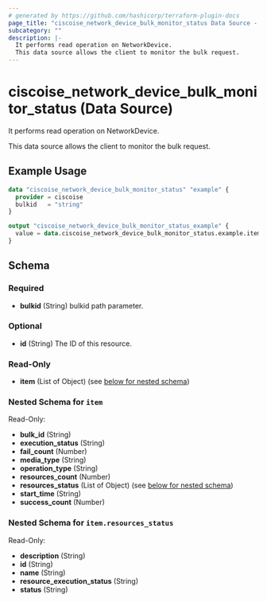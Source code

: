 ```yaml
---
# generated by https://github.com/hashicorp/terraform-plugin-docs
page_title: "ciscoise_network_device_bulk_monitor_status Data Source - terraform-provider-ciscoise"
subcategory: ""
description: |-
  It performs read operation on NetworkDevice.
  This data source allows the client to monitor the bulk request.
---
```


# ciscoise_network_device_bulk_monitor_status (Data Source)

It performs read operation on NetworkDevice.

This data source allows the client to monitor the bulk request.

## Example Usage

```terraform
data "ciscoise_network_device_bulk_monitor_status" "example" {
  provider = ciscoise
  bulkid   = "string"
}

output "ciscoise_network_device_bulk_monitor_status_example" {
  value = data.ciscoise_network_device_bulk_monitor_status.example.item
}
```

<!-- schema generated by tfplugindocs -->
## Schema

### Required

- **bulkid** (String) bulkid path parameter.

### Optional

- **id** (String) The ID of this resource.

### Read-Only

- **item** (List of Object) (see [below for nested schema](#nestedatt--item))

<a id="nestedatt--item"></a>
### Nested Schema for `item`

Read-Only:

- **bulk_id** (String)
- **execution_status** (String)
- **fail_count** (Number)
- **media_type** (String)
- **operation_type** (String)
- **resources_count** (Number)
- **resources_status** (List of Object) (see [below for nested schema](#nestedobjatt--item--resources_status))
- **start_time** (String)
- **success_count** (Number)

<a id="nestedobjatt--item--resources_status"></a>
### Nested Schema for `item.resources_status`

Read-Only:

- **description** (String)
- **id** (String)
- **name** (String)
- **resource_execution_status** (String)
- **status** (String)


